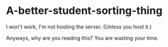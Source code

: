 # A-better-student-sorting-thing
I won't work, I'm not hosting the server. (Unless you host it.)

Anyways, why are you reading this?
You are wasting your time.
